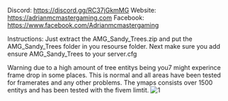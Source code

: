 Discord: https://discord.gg/RC37jGkmMG
Website: https://adrianmcmastergaming.com
Facebook: https://www.facebook.com/Adrianmcmastergaming

Instructions:
Just extract the AMG_Sandy_Trees.zip and put the AMG_Sandy_Trees folder in you resourse folder. 
Next make sure you add ensure AMG_Sandy_Trees to your server.cfg

Warning due to a high amount of tree entitys being you7 might experince frame drop in some places.
This is normal and all areas have been tested for framerates and any other problems.
The ymaps consists over 1500 entitys and has been tested with the fivem limtit. 
![1](https://user-images.githubusercontent.com/76175523/196742508-34866928-1abe-4081-918d-6f2e99b325a6.jpg)
